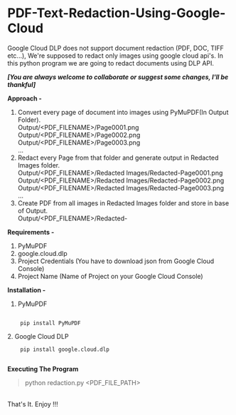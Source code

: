 # PDF-Text-Redaction-Using-Google-Cloud
Google Cloud DLP does not support document redaction (PDF, DOC, TIFF etc...), We're supposed to redact only images using google cloud api's. In this python program we are going to redact documents using DLP API. 

<b><i>[You are always welcome to collaborate or suggest some changes, I'll be thankful]</i></b>

<b>Approach - </b>
  1. Convert every page of document into images using PyMuPDF(In Output Folder).    
      Output/<PDF_FILENAME>/Page0001.png    
      Output/<PDF_FILENAME>/Page0002.png    
      Output/<PDF_FILENAME>/Page0003.png    
      ...
  2. Redact every Page from that folder and generate output in Redacted Images folder.    
      Output/<PDF_FILENAME>/Redacted Images/Redacted-Page0001.png    
      Output/<PDF_FILENAME>/Redacted Images/Redacted-Page0002.png    
      Output/<PDF_FILENAME>/Redacted Images/Redacted-Page0003.png    
      ...
  3. Create PDF from all images in Redacted Images folder and store in base of Output.    
      Output/<PDF_FILENAME>/Redacted-<FILENAME>    
  
  
<b>Requirements - </b>
  1. PyMuPDF
  2. google.cloud.dlp
  3. Project Credentials (You have to download json from Google Cloud Console)
  4. Project Name (Name of Project on your Google Cloud Console)
  
<b>Installation -  </b>   
  1. PyMuPDF      
  <code>
    pip install PyMuPDF
  </code>  
      
      
   <br>
  2. Google Cloud DLP      
  <br>
  <code>
    pip install google.cloud.dlp
  </code>
  <br>
  
  <b>Executing The Program</b>
  <br>
  
  >python redaction.py <PDF_FILE_PATH>
  
  
<br>
That's It. Enjoy !!!
  
  
  
